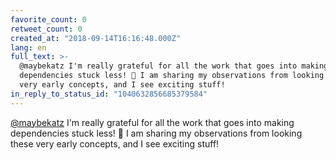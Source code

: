 ```yaml
---
favorite_count: 0
retweet_count: 0
created_at: "2018-09-14T16:16:48.000Z"
lang: en
full_text: >-
  @maybekatz I'm really grateful for all the work that goes into making
  dependencies stuck less! 🙏 I am sharing my observations from looking these
  very early concepts, and I see exciting stuff!
in_reply_to_status_id: "1040632856685379584"
---
```


[@maybekatz](https://twitter.com/maybekatz) I'm really grateful for all the work
that goes into making dependencies stuck less! 🙏 I am sharing my observations
from looking these very early concepts, and I see exciting stuff!
